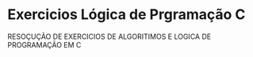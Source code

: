 # Exercicios Lógica de Prgramação C
RESOÇUÇÃO DE EXERCICIOS DE ALGORITIMOS E LOGICA DE PROGRAMAÇÃO EM C
